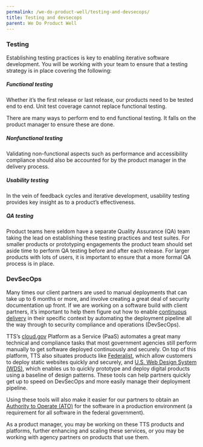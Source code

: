 ```yaml
---
permalink: /we-do-product-well/testing-and-devsecops/
title: Testing and devsecops
parent: We Do Product Well
---
```

### Testing
Establishing testing practices is key to enabling iterative software development. You will be working with your team to ensure that a testing strategy is in place covering the following:

##### Functional testing
Whether it’s the first release or last release, our products need to be tested end to end.  Unit test coverage cannot replace functional testing.  

There are many ways to perform end to end functional testing. It falls on the product manager to ensure these are done.

##### Nonfunctional testing
Validating non-functional aspects such as performance and accessibility compliance should also be accounted for by the product manager in the delivery process.	

##### Usability testing
In the vein of feedback cycles and iterative development, usability testing provides key insight as to a product’s effectiveness.

##### QA testing
Product teams here seldom have a separate Quality Assurance (QA) team taking the lead on establishing these testing practices and test suites. For smaller products or prototyping engagements the product team should set aside time to perform QA testing before and after each release. For larger products with lots of users, it is important to ensure that a more formal QA process is in place.

### DevSecOps
Many times our client partners are used to manual deployments that can take up to 6 months or more, and involve creating a great deal of security documentation up front. If we are working on a software build with client partners, it’s important to help them figure out how to enable <a href="/working-in-a-way-that-reflects-our-values/continuous-delivery/" target="_blank">continuous delivery</a> in their specific context by automating the deployment pipeline all the way through to security compliance and operations (DevSecOps).

TTS’s <a href="https://cloud.gov/" target="_blank">cloud.gov</a> Platform as a Service (PaaS) automates a great many technical and compliance tasks that most government agencies still perform manually to get software deployed continuously and securely. On top of this platform, TTS also situates products like <a href="https://federalist.18f.gov/" target="_blank">Federalist</a>, which allow customers to deploy static websites quickly and securely, and <a href="https://standards.usa.gov/" target="_blank">U.S. Web Design System (WDS)</a>, which enables us to quickly prototype and deploy digital products using a baseline of design patterns. These tools can help partners quickly get up to speed on DevSecOps and more easily manage their deployment pipeline.

Using these tools will also make it easier for our partners to obtain an <a href="https://before-you-ship.18f.gov/" target="_blank">Authority to Operate (ATO)</a> for the software in a production environment (a requirement for all software in the federal government).

As a product manager, you may be working on these TTS products and platforms, further enhancing and scaling these services, or you may be working with agency partners on products that use them.

